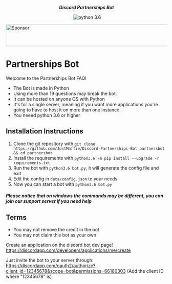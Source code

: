 <div align="center">
        <p><i><b>Discord Partnerships Bot</b></i></p>
	<p> 
		<a href="https://discord.gg/hYtBNYM"><img src="https://discordapp.com/api/guilds/371635725671596033/embed.png" alt="" /></a>
		<img src="https://img.shields.io/badge/python-3.6-brightgreen.svg" alt="python 3.6" />
	</p>
</div> 

<a target='_blank' rel='nofollow' href='https://app.codesponsor.io/link/4Y91YE1GgY8MZ99S8qLcXnVK/JustMaffie/Discord-Partnerships-Bot'>
  <img alt='Sponsor' width='888' height='68' src='https://app.codesponsor.io/embed/4Y91YE1GgY8MZ99S8qLcXnVK/JustMaffie/Discord-Partnerships-Bot.svg' />
</a>

# Partnerships Bot
Welcome to the Partnerships Bot FAQ!
 
* The Bot is made in Python
* Using more than 19 questions may break the bot.
* It can be hosted on anyone OS with Python
* It's for a single server, meaning if you want more applications you're going to have to host it on more than one instance.
* You neeed python 3.6 or higher
 
## Installation Instructions
1) Clone the git repository with `git clone https://github.com/JustMaffie/Discord-Partnerships-Bot partnersbot && cd partnersbot`
2) Install the requirements with `python3.6 -m pip install --upgrade -r requirements.txt`
3) Run the bot with `python3.6 bot.py`, it will generate the config file and exit
4) Edit the config in `data/config.json` to your needs
5) Now you can start a bot with `python3.6 bot.py`

##### Please notice that on windows the commands may be different, you can join our support server if you need help


## Terms
* You may not remove the credit in the bot
* You may not claim this bot as your own
 
Create an application on the discord bot dev page!
https://discordapp.com/developers/applications/me/create
 
Just invite the bot to your server through:
https://discordapp.com/oauth2/authorize?client_id=12345678&scope=bot&permissions=66186303
(Add the client ID where "12345678" is)

